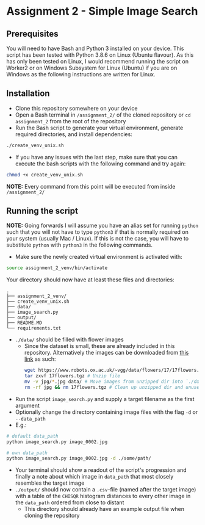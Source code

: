 # Assignment 2 - Simple Image Search

## Prerequisites
You will need to have Bash and Python 3 installed on your device. This script has been tested with Python 3.8.6 on Linux (Ubuntu flavour).
As this has only been tested on Linux, I would recommend running the script on Worker2 or on Windows Subsystem for Linux (Ubuntu) if you are on Windows as the following instructions are written for Linux.

## Installation
- Clone this repository somewhere on your device
- Open a Bash terminal in `/assignment_2/` of the cloned repository or `cd assignment_2` from the root of the repository
- Run the Bash script to generate your virtual environment, generate required directories, and install dependencies:

```bash
./create_venv_unix.sh
```
- If you have any issues with the last step, make sure that you can execute the bash scripts with the following command and try again:

```bash
chmod +x create_venv_unix.sh
```

**NOTE:** Every command from this point will be executed from inside `/assignment_2/`

## Running the script
**NOTE:** Going forwards I will assume you have an alias set for running `python` such that you will not have to type `python3` if that is normally required on your system (usually Mac / Linux). If this is not the case, you will have to substitute `python` with `python3` in the following commands.

- Make sure the newly created virtual environment is activated with:

```bash
source assignment_2_venv/bin/activate
```

Your directory should now have at least these files and directories:

```
.
├── assignment_2_venv/
├── create_venv_unix.sh
├── data/
├── image_search.py
├── output/
├── README.MD
└── requirements.txt
```


- `./data/` should be filled with flower images
    - Since the dataset is small, these are already included in this repository. Alternatively the images can be downloaded from [this link](https://www.robots.ox.ac.uk/~vgg/data/flowers/17/17flowers.tgz) as such:
        ```bash
        wget https://www.robots.ox.ac.uk/~vgg/data/flowers/17/17flowers.tgz # Download zipped file
        tar zxvf 17flowers.tgz # Unzip file
        mv -v jpg/*.jpg data/ # Move images from unzipped dir into `./data/`
        rm -rf jpg && rm 17flowers.tgz # Clean up unzipped dir and unused files
        ```
- Run the script `image_search.py` and supply a target filename as the first argument
- Optionally change the directory containing image files with the flag `-d` or `--data_path`
- E.g.:
```bash
# default data_path
python image_search.py image_0002.jpg

# own data_path
python image_search.py image_0002.jpg -d ./some/path/
```
- Your terminal should show a readout of the script's progression and finally a note about which image in `data_path` that most closely resembles the target image
- `./output/` should now contain a `.csv`-file (named after the target image) with a table of the `CHISQR` histogram distances to every other image in the `data_path` ordered from close to distant
    - This directory should already have an example output file when cloning the repository
